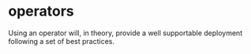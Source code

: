 # operators

Using an operator will, in theory, provide a well supportable deployment following a set of best practices.
